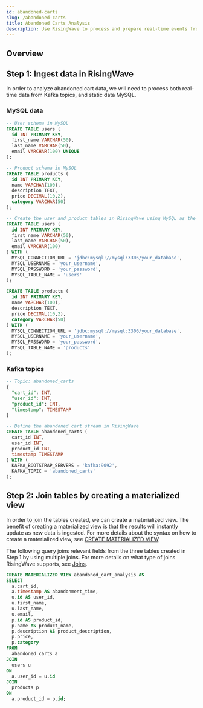 ```yaml
---
id: abandoned-carts
slug: /abandoned-carts
title: Abandoned Carts Analysis
description: Use RisingWave to process and prepare real-time events from multiple sources to analyze abandon cart data.
---
```


## Overview



## Step 1: Ingest data in RisingWave

In order to analyze abandoned cart data, we will need to process both real-time data from Kafka topics, and static data MySQL. 

### MySQL data

```sql
-- User schema in MySQL
CREATE TABLE users (
  id INT PRIMARY KEY,
  first_name VARCHAR(50),
  last_name VARCHAR(50),
  email VARCHAR(100) UNIQUE
);

-- Product schema in MySQL
CREATE TABLE products (
  id INT PRIMARY KEY,
  name VARCHAR(100),
  description TEXT,
  price DECIMAL(10,2),
  category VARCHAR(50)
);
```

```sql
-- Create the user and product tables in RisingWave using MySQL as the source
CREATE TABLE users (
  id INT PRIMARY KEY,
  first_name VARCHAR(50),
  last_name VARCHAR(50),
  email VARCHAR(100)
) WITH (
  MYSQL_CONNECTION_URL = 'jdbc:mysql://mysql:3306/your_database',
  MYSQL_USERNAME = 'your_username',
  MYSQL_PASSWORD = 'your_password',
  MYSQL_TABLE_NAME = 'users'
);

CREATE TABLE products (
  id INT PRIMARY KEY,
  name VARCHAR(100),
  description TEXT,
  price DECIMAL(10,2),
  category VARCHAR(50)
) WITH (
  MYSQL_CONNECTION_URL = 'jdbc:mysql://mysql:3306/your_database',
  MYSQL_USERNAME = 'your_username',
  MYSQL_PASSWORD = 'your_password',
  MYSQL_TABLE_NAME = 'products'
);
```

### Kafka topics

```sql
-- Topic: abandoned_carts
{
  "cart_id": INT,
  "user_id": INT,
  "product_id": INT,
  "timestamp": TIMESTAMP
} 
```

```sql
-- Define the abandoned cart stream in RisingWave
CREATE TABLE abandoned_carts (
  cart_id INT,
  user_id INT,
  product_id INT,
  timestamp TIMESTAMP
) WITH (
  KAFKA_BOOTSTRAP_SERVERS = 'kafka:9092',
  KAFKA_TOPIC = 'abandoned_carts'
);
```


## Step 2: Join tables by creating a materialized view

In order to join the tables created, we can create a materialized view. The benefit of creating a materialized view is that the results will instantly update as new data is ingested. For more details about the syntax on how to create a materialized view, see [CREATE MATERIALIZED VIEW](/sql/commands/sql-create-mv.md). 

The following query joins relevant fields from the three tables created in Step 1 by using multiple joins. For more details on what type of joins RisingWave supports, see [Joins](/sql/query-syntax/query-syntax-join-clause.md).

```sql
CREATE MATERIALIZED VIEW abandoned_cart_analysis AS
SELECT
  a.cart_id,
  a.timestamp AS abandonment_time,
  u.id AS user_id,
  u.first_name,
  u.last_name,
  u.email,
  p.id AS product_id,
  p.name AS product_name,
  p.description AS product_description,
  p.price,
  p.category
FROM
  abandoned_carts a
JOIN
  users u
ON
  a.user_id = u.id
JOIN
  products p
ON
  a.product_id = p.id;
```

